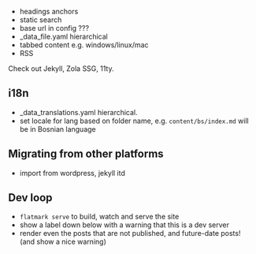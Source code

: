 

- headings anchors
- static search
- base url in config ???
- _data_file.yaml hierarchical
- tabbed content e.g. windows/linux/mac
- RSS


Check out Jekyll, Zola SSG, 11ty.


## i18n

- _data_translations.yaml hierarchical.
- set locale for lang based on folder name, e.g. `content/bs/index.md` will be in Bosnian language


## Migrating from other platforms
- import from wordpress, jekyll itd




## Dev loop
- `flatmark serve` to build, watch and serve the site
- show a label down below with a warning that this is a dev server
- render even the posts that are not published, and future-date posts! (and show a nice warning)



